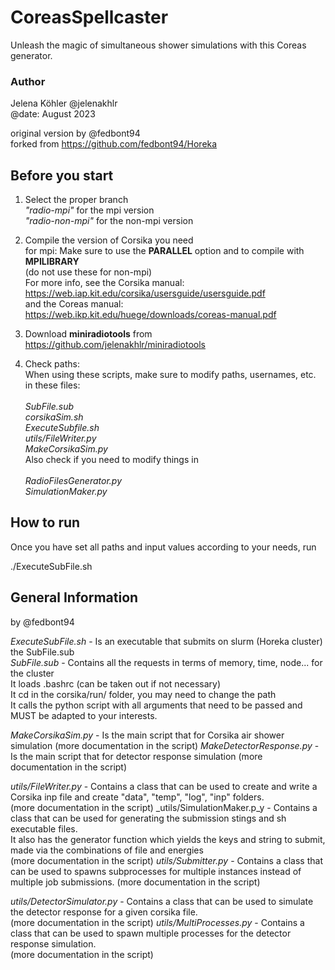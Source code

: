 # CoreasSpellcaster
Unleash the magic of simultaneous shower simulations with this Coreas generator.

### Author
Jelena Köhler @jelenakhlr\
@date: August 2023

original version by @fedbont94\
forked from https://github.com/fedbont94/Horeka

## Before you start
1. Select the proper branch\
_"radio-mpi"_ for the mpi version\
_"radio-non-mpi"_ for the non-mpi version

2. Compile the version of Corsika you need\
for mpi: Make sure to use the **PARALLEL** option and to compile with **MPILIBRARY**\
(do not use these for non-mpi)\
For more info, see the Corsika manual: https://web.iap.kit.edu/corsika/usersguide/usersguide.pdf \
and the Coreas manual: https://web.ikp.kit.edu/huege/downloads/coreas-manual.pdf

4. Download **miniradiotools** from https://github.com/jelenakhlr/miniradiotools

5. Check paths:\
When using these scripts, make sure to modify paths, usernames, etc. in these files:\
\
*SubFile.sub*\
*corsikaSim.sh*\
*ExecuteSubfile.sh*\
*utils/FileWriter.py*\
*MakeCorsikaSim.py*
\
Also check if you need to modify things in\
\
*RadioFilesGenerator.py*\
*SimulationMaker.py*

## How to run
Once you have set all paths and input values according to your needs, run

./ExecuteSubFile.sh


## General Information
by @fedbont94

_ExecuteSubFile.sh_ - Is an executable that submits on slurm (Horeka cluster) the SubFile.sub \
_SubFile.sub_ -       Contains all the requests in terms of memory, time, node... for the cluster\
                    It loads .bashrc (can be taken out if not necessary)\
                    It cd in the corsika/run/ folder, you may need to change the path\
                    It calls the python script with all arguments that need to be passed and MUST be adapted to your interests.

_MakeCorsikaSim.py_ - Is the main script that for Corsika air shower simulation (more documentation in the script)
_MakeDetectorResponse.py_ - Is the main script that for detector response simulation (more documentation in the script)


_utils/FileWriter.py_ -       Contains a class that can be used to create and write a Corsika inp file and create "data", "temp", "log", "inp" folders. \
                            (more documentation in the script)
_utils/SimulationMaker.p_y -  Contains a class that can be used for generating the submission stings and sh executable files. \
                            It also has the generator function which yields the keys and string to submit, 
                            made via the combinations of file and energies \
                            (more documentation in the script)
_utils/Submitter.py_ -        Contains a class that can be used to spawns subprocesses for multiple instances instead of multiple job submissions.
                            (more documentation in the script)

_utils/DetectorSimulator.py_ - Contains a class that can be used to simulate the detector response for a given corsika file. \
                            (more documentation in the script)
_utils/MultiProcesses.py_ -   Contains a class that can be used to spawn multiple processes for the detector response simulation. \
                            (more documentation in the script)
